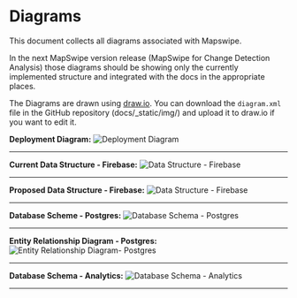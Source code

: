 # Diagrams

This document collects all diagrams associated with Mapswipe.

In the next MapSwipe version release (MapSwipe for Change Detection Analysis) those diagrams should be showing only the currently implemented structure and integrated with the docs in the appropriate places.

The Diagrams are drawn using [draw.io](https://.wwww.draw.io). You can download the `diagram.xml` file in the GitHub repository (docs/\_static/img/) and upload it to draw.io if you want to edit it.

**Deployment Diagram:**
![Deployment Diagram](/_static/img/deployment_diagram.png)

---

**Current Data Structure - Firebase:**
![Data Structure - Firebase](/_static/img/data_structure-current-firebase.png)

---

**Proposed Data Structure - Firebase:**
![Data Structure - Firebase](/_static/img/data_structure-firebase.png)

---

**Database Scheme - Postgres:**
![Database Schema - Postgres](/_static/img/database_schema-postgres.png)

---

**Entity Relationship Diagram - Postgres:**
![Entity Relationship Diagram- Postgres](/_static/img/entity_relationship_diagram-postgres.png)

---

**Database Schema - Analytics:**
![Database Schema - Analytics](/_static/img/database_schema-analytics.png)

---

